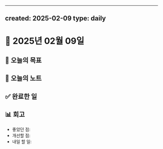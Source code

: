 
---
created: 2025-02-09
type: daily
---
# 📅 2025년 02월 09일

## 🎯 오늘의 목표

## 📝 오늘의 노트

## ✅ 완료한 일

## 📊 회고
- 좋았던 점:
- 개선할 점:
- 내일 할 일: